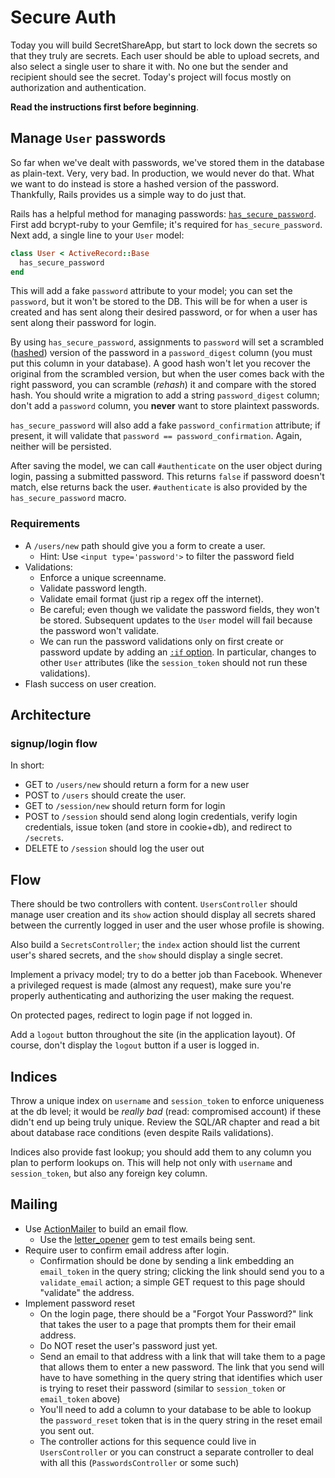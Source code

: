 # Secure Auth

Today you will build SecretShareApp, but start to lock down the secrets
so that they truly are secrets. Each user should be able to upload
secrets, and also select a single user to share it with. No one but the
sender and recipient should see the secret. Today's project will focus
mostly on authorization and authentication.

**Read the instructions first before beginning**. 

## Manage `User` passwords

So far when we've dealt with passwords, we've stored them in the
database as plain-text. Very, very bad. In production, we would never do
that. What we want to do instead is store a hashed version of the
password. Thankfully, Rails provides us a simple way to do just that.

Rails has a helpful method for managing passwords:
[`has_secure_password`][has-secure-password]. First add bcrypt-ruby to
your Gemfile; it's required for `has_secure_password`. Next add, a
single line to your `User` model:

```ruby
class User < ActiveRecord::Base
  has_secure_password
end
```

This will add a fake `password` attribute to your model; you can set
the `password`, but it won't be stored to the DB. This will be for when
a user is created and has sent along their desired password, or for when
a user has sent along their password for login.

By using `has_secure_password`, assignments to `password` will set a
scrambled ([hashed][hash-wiki]) version of the password in a
`password_digest` column (you must put this column in your database).  A
good hash won't let you recover the original from the scrambled version,
but when the user comes back with the right password, you can scramble
(*rehash*) it and compare with the stored hash. You should write a
migration to add a string `password_digest` column; don't add a
`password` column, you **never** want to store plaintext passwords.

`has_secure_password` will also add a fake `password_confirmation`
attribute; if present, it will validate that `password ==
password_confirmation`. Again, neither will be persisted.

After saving the model, we can call `#authenticate` on the user object
during login, passing a submitted password. This returns `false` if
password doesn't match, else returns back the user. `#authenticate` is
also provided by the `has_secure_password` macro.

### Requirements

* A `/users/new` path should give you a form to create a user.
    * Hint: Use `<input type='password'>` to filter the password field
* Validations:
    * Enforce a unique screenname.
    * Validate password length.
    * Validate email format (just rip a regex off the internet).
    * Be careful; even though we validate the password fields, they
      won't be stored. Subsequent updates to the `User` model will
      fail because the password won't validate.
    * We can run the password validations only on first create or
      password update by adding an [`:if` option][validates-if]. In
      particular, changes to other `User` attributes (like the
      `session_token` should not run these validations).
* Flash success on user creation.

[validates-if]: http://stackoverflow.com/questions/8533891/rails-validates-if

## Architecture

### signup/login flow

In short:

* GET to `/users/new` should return a form for a new user
* POST to `/users` should create the user.
* GET to `/session/new` should return form for login
* POST to `/session` should send along login credentials,
  verify login credentials, issue token (and
  store in cookie+db), and redirect to `/secrets`.
* DELETE to `/session` should log the user out

## Flow

There should be two controllers with content. `UsersController` should
manage user creation and its `show` action should display all
secrets shared between the currently logged in user and the user whose
profile is showing.

Also build a `SecretsController`; the `index` action should list
the current user's shared secrets, and the `show` should display a
single secret.

Implement a privacy model; try to do a better job than
Facebook. Whenever a privileged request is made (almost any request),
make sure you're properly authenticating and authorizing the user making
the request.

On protected pages, redirect to login page if not logged in. 

Add a `logout` button throughout the site (in the application layout).
Of course, don't display the `logout` button if a user is logged in.

## Indices

Throw a unique index on `username` and `session_token` to enforce
uniqueness at the db level; it would be *really bad* (read:
compromised account) if these didn't end up being truly unique. Review
the SQL/AR chapter and read a bit about database race conditions (even
despite Rails validations).

Indices also provide fast lookup; you should add them to any column
you plan to perform lookups on. This will help not only with
`username` and `session_token`, but also any foreign key column.

## Mailing

* Use [ActionMailer][action-mailer-guide] to build an email flow.
    * Use the [letter_opener][letter-opener-github] gem to test emails
      being sent.
* Require user to confirm email address after login.
    * Confirmation should be done by sending a link embedding an
      `email_token` in the query string; clicking the link should 
      send you to a
      `validate_email` action; a simple GET request to this page
      should "validate" the address.
* Implement password reset
    * On the login page, there should be a "Forgot Your
      Password?" link that takes the user to a page that prompts them
      for their email address.
    * Do NOT reset the user's password just yet.
    * Send an email to that address with a link that will take them to
      a page that allows them to enter a new password. The link that you
      send will have to have something in the query string that
      identifies which user is trying to reset their password (similar
      to `session_token` or `email_token` above)
    * You'll need to add a column to your database to be able to lookup
      the `password_reset` token that is in the query string in the
      reset email you sent out.
    * The controller actions for this sequence could live in
      `UsersController` or you can construct a separate controller to
      deal with all this (`PasswordsController` or some such)

[hash-wiki]: http://en.wikipedia.org/wiki/Hash_function
[has-secure-password]:
https://github.com/rails/rails/blob/3-2-stable/activemodel/lib/active_model/secure_password.rb
[secure-random-docs]: http://www.ruby-doc.org/stdlib-1.9.3/libdoc/securerandom/rdoc/SecureRandom.html
[action-mailer-guide]: ../mailers/mailing-1.md

[letter-opener-github]: https://github.com/ryanb/letter_opener
